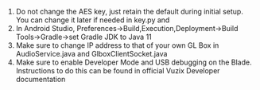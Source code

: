 1. Do not change the AES key, just retain the default during initial setup. You can change it later if needed in key.py and <another place>
2. In Android Studio, Preferences->Build,Execution,Deployment->Build Tools->Gradle->set Gradle JDK to Java 11
3. Make sure to change IP address to that of your own GL Box in AudioService.java and GlboxClientSocket.java
4. Make sure to enable Developer Mode and USB debugging on the Blade. Instructions to do this can be found in official Vuzix Developer documentation

